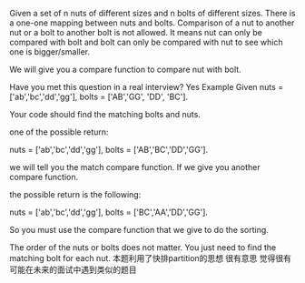 Given a set of n nuts of different sizes and n bolts of different sizes. There is a one-one mapping between nuts and bolts. Comparison of a nut to another nut or a bolt to another bolt is not allowed. It means nut can only be compared with bolt and bolt can only be compared with nut to see which one is bigger/smaller.

We will give you a compare function to compare nut with bolt.

Have you met this question in a real interview? Yes
Example
Given nuts = ['ab','bc','dd','gg'], bolts = ['AB','GG', 'DD', 'BC'].

Your code should find the matching bolts and nuts.

one of the possible return:

nuts = ['ab','bc','dd','gg'], bolts = ['AB','BC','DD','GG'].

we will tell you the match compare function. If we give you another compare function.

the possible return is the following:

nuts = ['ab','bc','dd','gg'], bolts = ['BC','AA','DD','GG'].

So you must use the compare function that we give to do the sorting.

The order of the nuts or bolts does not matter. You just need to find the matching bolt for each nut.
本题利用了快排partition的思想 很有意思 觉得很有可能在未来的面试中遇到类似的题目
